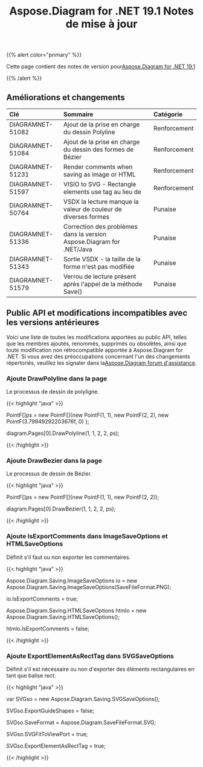 ﻿---
title: Aspose.Diagram for .NET 19.1 Notes de mise à jour
type: docs
weight: 120
url: /fr/net/aspose-diagram-for-net-19-1-release-notes/
---
{{% alert color="primary" %}} 

Cette page contient des notes de version pour[Aspose.Diagram for .NET 19.1](https://www.nuget.org/packages/Aspose.Diagram/19.1.0)

{{% /alert %}} 
## **Améliorations et changements**

|**Clé**|**Sommaire**|**Catégorie**|
|:- |:- |:- |
|DIAGRAMNET-51082|Ajout de la prise en charge du dessin Polyline|Renforcement|
|DIAGRAMNET-51084|Ajout de la prise en charge du dessin des formes de Bézier|Renforcement|
|DIAGRAMNET-51231|Render comments when saving as image or HTML|Renforcement|
|DIAGRAMNET-51597|VISIO to SVG - Rectangle elements use <path> tag au lieu de<Rect>|Renforcement|
|DIAGRAMNET-50764|VSDX la lecture manque la valeur de couleur de diverses formes|Punaise|
|DIAGRAMNET-51336|Correction des problèmes dans la version Aspose.Diagram for .NET/Java|Punaise|
|DIAGRAMNET-51343|Sortie VSDX - la taille de la forme n'est pas modifiée|Punaise|
|DIAGRAMNET-51579|Verrou de lecture présent après l'appel de la méthode Save()|Punaise|
## **Public API et modifications incompatibles avec les versions antérieures**
Voici une liste de toutes les modifications apportées au public API, telles que les membres ajoutés, renommés, supprimés ou obsolètes, ainsi que toute modification non rétrocompatible apportée à Aspose.Diagram for .NET. Si vous avez des préoccupations concernant l'un des changements répertoriés, veuillez les signaler dans la[Aspose.Diagram forum d'assistance](https://forum.aspose.com/c/diagram/17).
### **Ajoute DrawPolyline dans la page**
Le processus de dessin de polyligne.

{{< highlight "java" >}}

 PointF[]ps = new PointF[]{new PointF(1, 1), new PointF(2, 2), new PointF(3.79949292203676f, 0) };

diagram.Pages[0].DrawPolyline(1, 1, 2, 2, ps);

{{< /highlight >}}
### **Ajoute DrawBezier dans la page**
Le processus de dessin de Bézier.

{{< highlight "java" >}}

 PointF[]ps = new PointF[]{new PointF(1, 1), new PointF(2, 2)};

diagram.Pages[0].DrawBezier(1, 1, 2, 2, ps);

{{< /highlight >}}
### **Ajoute IsExportComments dans ImageSaveOptions et HTMLSaveOptions**
Définit s'il faut ou non exporter les commentaires.

{{< highlight "java" >}}

 Aspose.Diagram.Saving.ImageSaveOptions io = new Aspose.Diagram.Saving.ImageSaveOptions(SaveFileFormat.PNG);

io.IsExportComments = true;

Aspose.Diagram.Saving.HTMLSaveOptions htmlo = new Aspose.Diagram.Saving.HTMLSaveOptions();

htmlo.IsExportComments = false;

{{< /highlight >}}
### **Ajoute ExportElementAsRectTag dans SVGSaveOptions**
Définit s'il est nécessaire ou non d'exporter des éléments rectangulaires en tant que balise rect.

{{< highlight "java" >}}

 var SVGso = new Aspose.Diagram.Saving.SVGSaveOptions();

SVGso.ExportGuideShapes = false;

SVGso.SaveFormat = Aspose.Diagram.SaveFileFormat.SVG;

SVGso.SVGFitToViewPort = true;

SVGso.ExportElementAsRectTag = true;

{{< /highlight >}}

